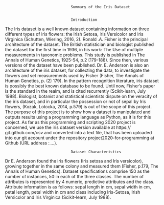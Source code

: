                                     
                                  Summary of the Iris Dataset


                                  Introduction

The Iris dataset is a well known dataset containing information on three different types of Iris flowers: the Irish Setosa, Iris Versicolor and Iris Virginica (Schutten, Wiering, 2016, 2). Ronald .A. Fisher is the principal architecture of the dataset. The British statistician and biologist published the dataset for the first time in 1936, in his work: The Use of multiple measurements in taxonomic problems. This study is published in The Annals of Human Genetics, 1925-54, p.2 (179-188). Since then, various versions of the dataset have been published. Dr. E. Anderson is also an architecture of the iris dataset, for collecting the data, to investigate the flowers and set measurements used by Fisher (Fisher, The Annals of Human Genetics, p. (2) 179). In the pattern recognition literature, iris dataset is possibly the best known database to be found. Until now, Fisher’s paper is the standard in the realm, and is cited recurrently (Scikit-learn, July 1988). Biologist, botanist and statistical scientists dispute on the veracity of the iris dataset, and in particular the possession or not of sepal by Iris flowers, (Kozak, Lotocka, 2014, p.579) is out of the scope of this project. The purpose of this project is to show how a dataset is manipulated and outputs results using a programming language as Python, as it is for this project.   As far as this programming and scripting 2020 project is concerned, we use the iris dataset version available at https:// git.github.com/csv and converted into a text file, that has been uploaded into our git account under the repository project2020-for-programming at Github (URL address :….).

                                  Dataset Characteristics

Dr E. Anderson found the iris flowers (Iris setosa and Iris versicolor), growing together in the same colony and measured them (Fisher, p.179, The Annals of Human Genetics). Dataset specifications comprise 150 as the number of instances, 50 in each of the three classes. The number of attributes is represented by 4 numeric, predictive attributes and the class. Attribute information is as follows: sepal length in cm, sepal width in cm, petal length, petal width in cm and class including Iris-Setosa, Irish Versicolor and Iris Virginica (Scikit-learn, July 1988).

 
                           
                                    
                                    
                                    
                                    
                                    
                                    
                                    
                                    
                                    
                                    
                                    
                                    
                                    
                                    
                                    
                                    
